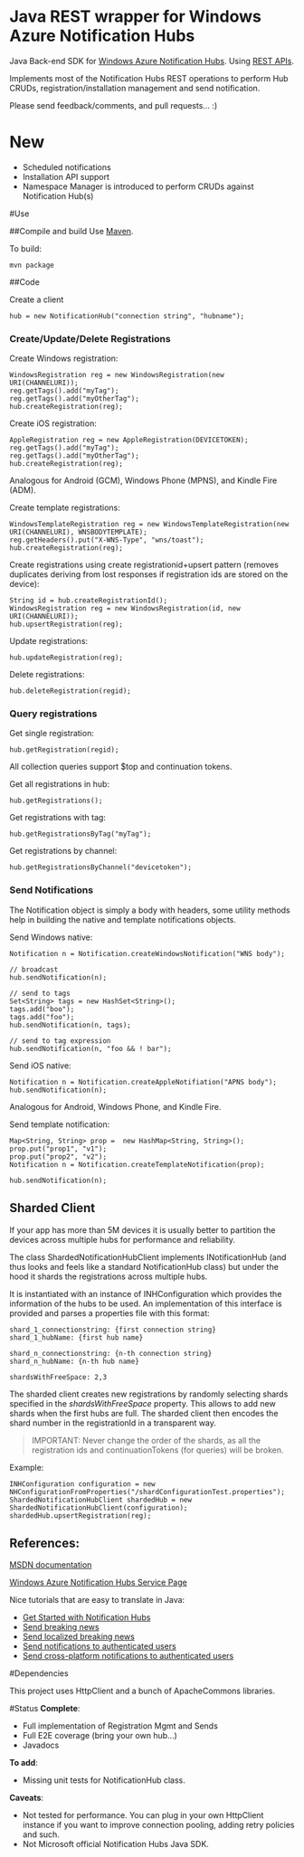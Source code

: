 Java REST wrapper for Windows Azure Notification Hubs
==========================

Java Back-end SDK for [Windows Azure Notification Hubs]. Using [REST APIs].

Implements most of the Notification Hubs REST operations to perform Hub CRUDs, registration/installation management and send notification.

Please send feedback/comments, and pull requests... :)

# New

* Scheduled notifications
* Installation API support
* Namespace Manager is introduced to perform CRUDs against Notification Hub(s)


#Use

##Compile and build
Use [Maven].

To build:

	mvn package

##Code

Create a client

	hub = new NotificationHub("connection string", "hubname");	

### Create/Update/Delete Registrations

Create Windows registration:

	WindowsRegistration reg = new WindowsRegistration(new URI(CHANNELURI));
	reg.getTags().add("myTag");
	reg.getTags().add("myOtherTag");	
	hub.createRegistration(reg);

Create iOS registration:

	AppleRegistration reg = new AppleRegistration(DEVICETOKEN);
	reg.getTags().add("myTag");
	reg.getTags().add("myOtherTag");
	hub.createRegistration(reg);

Analogous for Android (GCM), Windows Phone (MPNS), and Kindle Fire (ADM).

Create template registrations:

	WindowsTemplateRegistration reg = new WindowsTemplateRegistration(new URI(CHANNELURI), WNSBODYTEMPLATE);
	reg.getHeaders().put("X-WNS-Type", "wns/toast");
	hub.createRegistration(reg);

Create registrations using create registrationid+upsert pattern (removes duplicates deriving from lost responses if registration ids are stored on the device):

	String id = hub.createRegistrationId();
	WindowsRegistration reg = new WindowsRegistration(id, new URI(CHANNELURI));
	hub.upsertRegistration(reg);

Update registrations:

	hub.updateRegistration(reg);

Delete registrations:

	hub.deleteRegistration(regid);

### Query registrations

Get single registration:

	hub.getRegistration(regid);

All collection queries support $top and continuation tokens.

Get all registrations in hub:
	
	hub.getRegistrations();


Get registrations with tag:

	hub.getRegistrationsByTag("myTag");


Get registrations by channel:

	hub.getRegistrationsByChannel("devicetoken");


### Send Notifications

The Notification object is simply a body with headers, some utility methods help in building the native and template notifications objects.

Send Windows native:
	
	Notification n = Notification.createWindowsNotification("WNS body");
	
	// broadcast
	hub.sendNotification(n);
		
	// send to tags	
	Set<String> tags = new HashSet<String>();
	tags.add("boo");
	tags.add("foo");
	hub.sendNotification(n, tags);

	// send to tag expression		
	hub.sendNotification(n, "foo && ! bar");

Send iOS native:
	
	Notification n = Notification.createAppleNotifiation("APNS body");
	hub.sendNotification(n);


Analogous for Android, Windows Phone, and Kindle Fire.

Send template notification:

	Map<String, String> prop =  new HashMap<String, String>();
	prop.put("prop1", "v1");
	prop.put("prop2", "v2");
	Notification n = Notification.createTemplateNotification(prop);
		
	hub.sendNotification(n);

## Sharded Client
If your app has more than 5M devices it is usually better to partition the devices across multiple hubs for performance and reliability.

The class ShardedNotificationHubClient implements INotificationHub (and thus looks and feels like a standard NotificationHub class) but under the hood it shards the registrations across multiple hubs.

It is instantiated with an instance of INHConfiguration which provides the information of the hubs to be used. An implementation of this interface is provided and parses a properties file with this format:

	shard_1_connectionstring: {first connection string}
	shard_1_hubName: {first hub name}

	shard_n_connectionstring: {n-th connection string}
	shard_n_hubName: {n-th hub name}
	
	shardsWithFreeSpace: 2,3

The sharded client creates new registrations by randomly selecting shards specified in the *shardsWithFreeSpace* property. This allows to add new shards when the first hubs are full.
The sharded client then encodes the shard number in the registrationId in a transparent way.

> IMPORTANT: Never change the order of the shards, as all the registration ids and continuationTokens (for queries) will be broken.

Example:
	
	INHConfiguration configuration = new NHConfigurationFromProperties("/shardConfigurationTest.properties");
	ShardedNotificationHubClient shardedHub = new ShardedNotificationHubClient(configuration);
	shardedHub.upsertRegistration(reg);

## References:

[MSDN documentation]

[Windows Azure Notification Hubs Service Page]

Nice tutorials that are easy to translate in Java:

* [Get Started with Notification Hubs]
* [Send breaking news]
* [Send localized breaking news]
* [Send notifications to authenticated users]
* [Send cross-platform notifications to authenticated users]

#Dependencies

This project uses HttpClient and a bunch of ApacheCommons libraries.

#Status
**Complete**:

* Full implementation of Registration Mgmt and Sends
* Full E2E coverage (bring your own hub...)
* Javadocs

**To add**:

* Missing unit tests for NotificationHub class.

**Caveats**:

* Not tested for performance. You can plug in your own HttpClient instance if you want to improve connection pooling, adding retry policies and such.
* Not Microsoft official Notification Hubs Java SDK.


[REST APIs]: http://msdn.microsoft.com/en-us/library/windowsazure/dn223264.aspx
[Maven]: http://maven.apache.org/

[Windows Azure Notification Hubs]: http://www.windowsazure.com/en-us/documentation/services/notification-hubs/
[MSDN documentation]: http://msdn.microsoft.com/en-us/library/windowsazure/jj891130.aspx
[Windows Azure Notification Hubs Service Page]: http://www.windowsazure.com/en-us/documentation/services/notification-hubs/
[Get Started with Notification Hubs]: http://www.windowsazure.com/en-us/manage/services/notification-hubs/getting-started-windows-dotnet/
[Send breaking news]: http://www.windowsazure.com/en-us/manage/services/notification-hubs/breaking-news-dotnet/
[Send localized breaking news]: http://www.windowsazure.com/en-us/manage/services/notification-hubs/breaking-news-localized-dotnet/
[Send notifications to authenticated users]: http://www.windowsazure.com/en-us/manage/services/notification-hubs/notify-users/
[Send cross-platform notifications to authenticated users]: http://www.windowsazure.com/en-us/manage/services/notification-hubs/notify-users-xplat-mobile-services/


